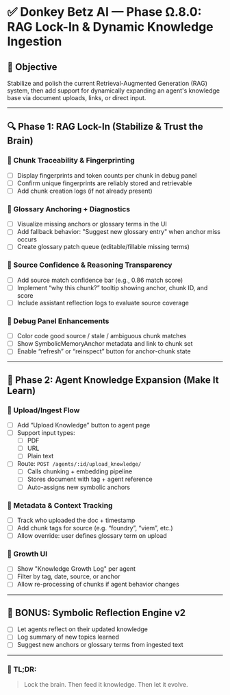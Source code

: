 
# ✅ Donkey Betz AI — Phase Ω.8.0: RAG Lock-In & Dynamic Knowledge Ingestion

## 🧭 Objective
Stabilize and polish the current Retrieval-Augmented Generation (RAG) system, then add support for dynamically expanding an agent's knowledge base via document uploads, links, or direct input.

---

## 🔍 Phase 1: RAG Lock-In (Stabilize & Trust the Brain)

### 🔹 Chunk Traceability & Fingerprinting
- [ ] Display fingerprints and token counts per chunk in debug panel
- [ ] Confirm unique fingerprints are reliably stored and retrievable
- [ ] Add chunk creation logs (if not already present)

### 🔹 Glossary Anchoring + Diagnostics
- [ ] Visualize missing anchors or glossary terms in the UI
- [ ] Add fallback behavior: "Suggest new glossary entry" when anchor miss occurs
- [ ] Create glossary patch queue (editable/fillable missing terms)

### 🔹 Source Confidence & Reasoning Transparency
- [ ] Add source match confidence bar (e.g., 0.86 match score)
- [ ] Implement “why this chunk?” tooltip showing anchor, chunk ID, and score
- [ ] Include assistant reflection logs to evaluate source coverage

### 🔹 Debug Panel Enhancements
- [ ] Color code good source / stale / ambiguous chunk matches
- [ ] Show SymbolicMemoryAnchor metadata and link to chunk set
- [ ] Enable “refresh” or “reinspect” button for anchor-chunk state

---

## 🧠 Phase 2: Agent Knowledge Expansion (Make It Learn)

### 🔹 Upload/Ingest Flow
- [ ] Add “Upload Knowledge” button to agent page
- [ ] Support input types: 
  - [ ] PDF
  - [ ] URL
  - [ ] Plain text
- [ ] Route: `POST /agents/:id/upload_knowledge/`
  - [ ] Calls chunking + embedding pipeline
  - [ ] Stores document with tag + agent reference
  - [ ] Auto-assigns new symbolic anchors

### 🔹 Metadata & Context Tracking
- [ ] Track who uploaded the doc + timestamp
- [ ] Add chunk tags for source (e.g. “foundry”, “viem”, etc.)
- [ ] Allow override: user defines glossary term on upload

### 🔹 Growth UI
- [ ] Show "Knowledge Growth Log" per agent
- [ ] Filter by tag, date, source, or anchor
- [ ] Allow re-processing of chunks if agent behavior changes

---

## 🔄 BONUS: Symbolic Reflection Engine v2
- [ ] Let agents reflect on their updated knowledge
- [ ] Log summary of new topics learned
- [ ] Suggest new anchors or glossary terms from ingested text

---

### 🧠 TL;DR:
> Lock the brain. Then feed it knowledge. Then let it evolve.
